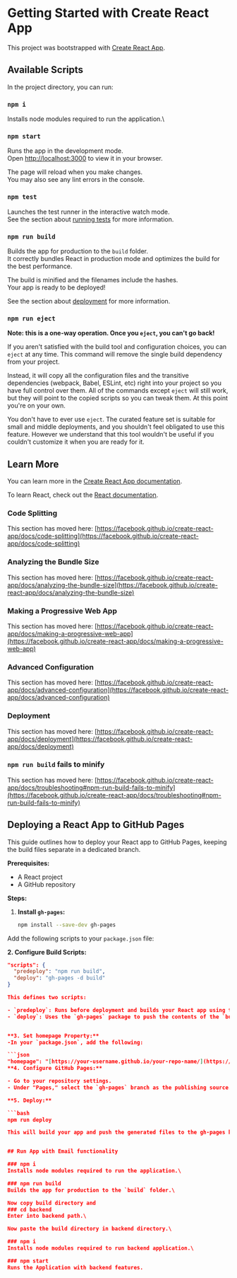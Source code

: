 # Getting Started with Create React App

This project was bootstrapped with [Create React App](https://github.com/facebook/create-react-app).

## Available Scripts

In the project directory, you can run:

### `npm i`

Installs node modules required to run the application.\

### `npm start`

Runs the app in the development mode.\
Open [http://localhost:3000](http://localhost:3000) to view it in your browser.

The page will reload when you make changes.\
You may also see any lint errors in the console.

### `npm test`

Launches the test runner in the interactive watch mode.\
See the section about [running tests](https://facebook.github.io/create-react-app/docs/running-tests) for more information.

### `npm run build`

Builds the app for production to the `build` folder.\
It correctly bundles React in production mode and optimizes the build for the best performance.

The build is minified and the filenames include the hashes.\
Your app is ready to be deployed!

See the section about [deployment](https://facebook.github.io/create-react-app/docs/deployment) for more information.

### `npm run eject`

**Note: this is a one-way operation. Once you `eject`, you can't go back!**

If you aren't satisfied with the build tool and configuration choices, you can `eject` at any time. This command will remove the single build dependency from your project.

Instead, it will copy all the configuration files and the transitive dependencies (webpack, Babel, ESLint, etc) right into your project so you have full control over them. All of the commands except `eject` will still work, but they will point to the copied scripts so you can tweak them. At this point you're on your own.

You don't have to ever use `eject`. The curated feature set is suitable for small and middle deployments, and you shouldn't feel obligated to use this feature. However we understand that this tool wouldn't be useful if you couldn't customize it when you are ready for it.

## Learn More

You can learn more in the [Create React App documentation](https://facebook.github.io/create-react-app/docs/getting-started).

To learn React, check out the [React documentation](https://reactjs.org/).

### Code Splitting

This section has moved here: [https://facebook.github.io/create-react-app/docs/code-splitting](https://facebook.github.io/create-react-app/docs/code-splitting)

### Analyzing the Bundle Size

This section has moved here: [https://facebook.github.io/create-react-app/docs/analyzing-the-bundle-size](https://facebook.github.io/create-react-app/docs/analyzing-the-bundle-size)

### Making a Progressive Web App

This section has moved here: [https://facebook.github.io/create-react-app/docs/making-a-progressive-web-app](https://facebook.github.io/create-react-app/docs/making-a-progressive-web-app)

### Advanced Configuration

This section has moved here: [https://facebook.github.io/create-react-app/docs/advanced-configuration](https://facebook.github.io/create-react-app/docs/advanced-configuration)

### Deployment

This section has moved here: [https://facebook.github.io/create-react-app/docs/deployment](https://facebook.github.io/create-react-app/docs/deployment)

### `npm run build` fails to minify

This section has moved here: [https://facebook.github.io/create-react-app/docs/troubleshooting#npm-run-build-fails-to-minify](https://facebook.github.io/create-react-app/docs/troubleshooting#npm-run-build-fails-to-minify)

## Deploying a React App to GitHub Pages

This guide outlines how to deploy your React app to GitHub Pages, keeping the build files separate in a dedicated branch.

**Prerequisites:**

* A React project
* A GitHub repository

**Steps:**

1. **Install `gh-pages`:**

   ```bash
   npm install --save-dev gh-pages
Add the following scripts to your `package.json` file:

**2. Configure Build Scripts:**

```json
"scripts": {
  "predeploy": "npm run build",
  "deploy": "gh-pages -d build"
}

This defines two scripts:

- `predeploy`: Runs before deployment and builds your React app using the standard `npm run build` command, generating the static build files in the `build` folder.
- `deploy`: Uses the `gh-pages` package to push the contents of the `build` folder to a new commit on the `gh-pages` branch.


**3. Set homepage Property:**
-In your `package.json`, add the following:

```json
"homepage": "[https://your-username.github.io/your-repo-name/](https://your-username.github.io/your-repo-name/)"
**4. Configure GitHub Pages:**

- Go to your repository settings.
- Under "Pages," select the `gh-pages` branch as the publishing source.

**5. Deploy:**

```bash
npm run deploy

This will build your app and push the generated files to the gh-pages branch, making them accessible through your GitHub Pages URL.


## Run App with Email functionality

### npm i
Installs node modules required to run the application.\

### npm run build
Builds the app for production to the `build` folder.\

Now copy build directory and
### cd backend
Enter into backend path.\

Now paste the build directory in backend directory.\

### npm i
Installs node modules required to run backend application.\

### npm start
Runs the Application with backend features.
